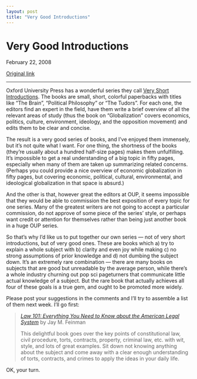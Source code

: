 ```yaml
---
layout: post
title: "Very Good Introductions"
---
```

Very Good Introductions
=======================

February 22, 2008

[Original link](http://www.aaronsw.com/weblog/vgi)

* * * * *

Oxford University Press has a wonderful series they call [Very Short
Introductions](http://www.oup.co.uk/general/vsi/). The books are small,
short, colorful paperbacks with titles like “The Brain”, “Political
Philosophy” or “The Tudors”. For each one, the editors find an expert in
the field, have them write a brief overview of all the relevant areas of
study (thus the book on “Globalization” covers economics, politics,
culture, environment, ideology, and the opposition movement) and edits
them to be clear and concise.

The result is a very good series of books, and I’ve enjoyed them
immensely, but it’s not quite what I want. For one thing, the shortness
of the books (they’re usually about a hundred half-size pages) makes
them unfulfilling. It’s impossible to get a real understanding of a big
topic in fifty pages, especially when many of them are taken up
summarizing related concerns. (Perhaps you could provide a nice overview
of economic globalization in fifty pages, but covering economic,
political, cultural, environmental, and ideological globalization in
that space is absurd.)

And the other is that, however great the editors at OUP, it seems
impossible that they would be able to commission the best exposition of
every topic for one series. Many of the greatest writers are not going
to accept a particular commission, do not approve of some piece of the
series’ style, or perhaps want credit or attention for themselves rather
than being just another book in a huge OUP series.

So that’s why I’d like us to put together our own series — not of very
short introductions, but of very good ones. These are books which a) try
to explain a whole subject with b) clarity and even joy while making c)
no strong assumptions of prior knowledge and d) not dumbing the subject
down. It’s an extremely rare combination — there are many books on
subjects that are good but unreadable by the average person, while
there’s a whole industry churning out pop sci pageturners that
communicate little actual knowledge of a subject. But the rare book that
actually achieves all four of these goals is a true gem, and ought to be
promoted more widely.

Please post your suggestions in the comments and I’ll try to assemble a
list of them next week. I’ll go first:

> *[Law 101: Everything You Need to Know about the American Legal
> System](http://books.theinfo.org/go/0195179579)* by Jay M. Feinman
>
> This delightful book goes over the key points of constitutional law,
> civil procedure, torts, contracts, property, criminal law, etc. with
> wit, style, and lots of great examples. Sit down not knowing anything
> about the subject and come away with a clear enough understanding of
> torts, contracts, and crimes to apply the ideas in your daily life.

OK, your turn.
